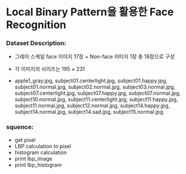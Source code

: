 # Local Binary Pattern을 활용한 Face Recognition

### Dataset Description:
- 그레이 스케일 face 이미지 17장 + Non-face 이미지 1장 총 18장으로 구성
- 각 이미지의 사이즈는 195 × 231

- apple1_gray.jpg, 
  subject01.centerlight.jpg, subject01.happy.jpg, subject01.normal.jpg,
  subject02.normal.jpg, subject03.normal.jpg, subject07.centerlight.jpg, subject07.happy.jpg, subject07.normal.jpg, subject10.normal.jpg, subject11.centerlight.jpg, subject11.happy.jpg, subject11.normal.jpg, subject12.normal.jpg, subject14.happy.jpg, subject14.normal.jpg, subject14.sad.jpg, subject15.normal.jpg

### squence:
- get pixel
- LBP calculation to pixel
- histogram calculation 
- print lbp_image
- print lbp_histogram